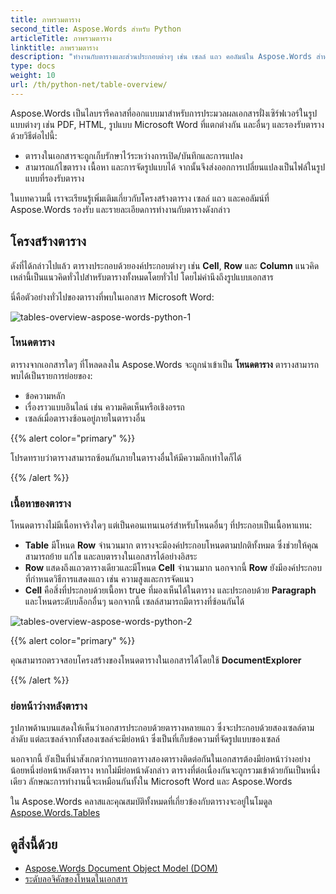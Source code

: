 ```yaml
---
title: ภาพรวมตาราง
second_title: Aspose.Words สำหรับ Python
articleTitle: ภาพรวมตาราง
linktitle: ภาพรวมตาราง
description: "ทำงานกับตารางและส่วนประกอบต่างๆ เช่น เซลล์ แถว คอลัมน์ใน Aspose.Words สำหรับ Python วิธีทำงานกับตารางในรูปแบบ Python"
type: docs
weight: 10
url: /th/python-net/table-overview/
---
```


Aspose.Words เป็นไลบรารีคลาสที่ออกแบบมาสำหรับการประมวลผลเอกสารฝั่งเซิร์ฟเวอร์ในรูปแบบต่างๆ เช่น PDF, HTML, รูปแบบ Microsoft Word ที่แตกต่างกัน และอื่นๆ และรองรับตารางด้วยวิธีต่อไปนี้:

* ตารางในเอกสารจะถูกเก็บรักษาไว้ระหว่างการเปิด/บันทึกและการแปลง
* สามารถแก้ไขตาราง เนื้อหา และการจัดรูปแบบได้ จากนั้นจึงส่งออกการเปลี่ยนแปลงเป็นไฟล์ในรูปแบบที่รองรับตาราง

ในบทความนี้ เราจะเรียนรู้เพิ่มเติมเกี่ยวกับโครงสร้างตาราง เซลล์ แถว และคอลัมน์ที่ Aspose.Words รองรับ และรายละเอียดการทำงานกับตารางดังกล่าว

## โครงสร้างตาราง

ดังที่ได้กล่าวไปแล้ว ตารางประกอบด้วยองค์ประกอบต่างๆ เช่น **Cell**, **Row** และ **Column** แนวคิดเหล่านี้เป็นแนวคิดทั่วไปสำหรับตารางทั้งหมดโดยทั่วไป โดยไม่คำนึงถึงรูปแบบเอกสาร

นี่คือตัวอย่างทั่วไปของตารางที่พบในเอกสาร Microsoft Word:

![tables-overview-aspose-words-python-1](/words/python-net/table-overview/tables-overview-1.png)

### โหนดตาราง

ตารางจากเอกสารใดๆ ที่โหลดลงใน Aspose.Words จะถูกนำเข้าเป็น **โหนดตาราง** ตารางสามารถพบได้เป็นรายการย่อยของ:

- ข้อความหลัก
- เรื่องราวแบบอินไลน์ เช่น ความคิดเห็นหรือเชิงอรรถ
- เซลล์เมื่อตารางซ้อนอยู่ภายในตารางอื่น

{{% alert color="primary" %}}

โปรดทราบว่าตารางสามารถซ้อนกันภายในตารางอื่นให้มีความลึกเท่าใดก็ได้

{{% /alert %}}

### เนื้อหาของตาราง

โหนดตารางไม่มีเนื้อหาจริงใดๆ แต่เป็นคอนเทนเนอร์สำหรับโหนดอื่นๆ ที่ประกอบเป็นเนื้อหาแทน:

- **Table** มีโหนด **Row** จำนวนมาก ตารางจะมีองค์ประกอบโหนดตามปกติทั้งหมด ซึ่งช่วยให้คุณสามารถย้าย แก้ไข และลบตารางในเอกสารได้อย่างอิสระ
- **Row** แสดงถึงแถวตารางเดียวและมีโหนด **Cell** จำนวนมาก นอกจากนี้ **Row** ยังมีองค์ประกอบที่กำหนดวิธีการแสดงแถว เช่น ความสูงและการจัดแนว
- **Cell** คือสิ่งที่ประกอบด้วยเนื้อหา true ที่มองเห็นได้ในตาราง และประกอบด้วย **Paragraph** และโหนดระดับบล็อกอื่นๆ นอกจากนี้ เซลล์สามารถมีตารางที่ซ้อนกันได้

![tables-overview-aspose-words-python-2](/words/python-net/table-overview/tables-overview-2.png)

{{% alert color="primary" %}}

คุณสามารถตรวจสอบโครงสร้างของโหนดตารางในเอกสารได้โดยใช้ **DocumentExplorer**

{{% /alert %}}

### ย่อหน้าว่างหลังตาราง

รูปภาพด้านบนแสดงให้เห็นว่าเอกสารประกอบด้วยตารางหลายแถว ซึ่งจะประกอบด้วยสองเซลล์ตามลำดับ แต่ละเซลล์จากทั้งสองเซลล์จะมีย่อหน้า ซึ่งเป็นที่เก็บข้อความที่จัดรูปแบบของเซลล์

นอกจากนี้ ยังเป็นที่น่าสังเกตว่าการแยกตารางสองตารางติดต่อกันในเอกสารต้องมีย่อหน้าว่างอย่างน้อยหนึ่งย่อหน้าหลังตาราง หากไม่มีย่อหน้าดังกล่าว ตารางที่ต่อเนื่องกันจะถูกรวมเข้าด้วยกันเป็นหนึ่งเดียว ลักษณะการทำงานนี้จะเหมือนกันทั้งใน Microsoft Word และ Aspose.Words

ใน Aspose.Words คลาสและคุณสมบัติทั้งหมดที่เกี่ยวข้องกับตารางจะอยู่ในโมดูล [Aspose.Words.Tables](https://reference.aspose.com/words/python-net/aspose.words.tables/)

## ดูสิ่งนี้ด้วย

* [Aspose.Words Document Object Model (DOM)](/words/th/python-net/aspose-words-document-object-model/)
* [ระดับลอจิคัลของโหนดในเอกสาร](/words/th/python-net/logical-levels-of-nodes-in-a-document/)
